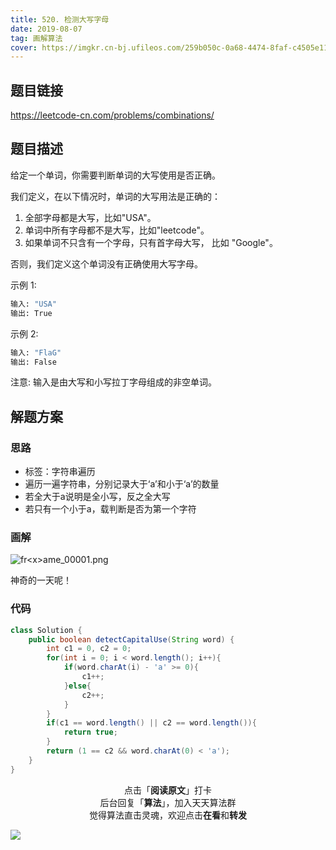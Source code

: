 ```yaml
---
title: 520. 检测大写字母
date: 2019-08-07
tag: 画解算法
cover: https://imgkr.cn-bj.ufileos.com/259b050c-0a68-4474-8faf-c4505e11ee4a.png
---
```


## 题目链接

https://leetcode-cn.com/problems/combinations/

## 题目描述

给定一个单词，你需要判断单词的大写使用是否正确。

我们定义，在以下情况时，单词的大写用法是正确的：

1. 全部字母都是大写，比如"USA"。
2. 单词中所有字母都不是大写，比如"leetcode"。
3. 如果单词不只含有一个字母，只有首字母大写， 比如 "Google"。

否则，我们定义这个单词没有正确使用大写字母。

示例 1:

```bash
输入: "USA"
输出: True
```

示例 2:

```bash
输入: "FlaG"
输出: False
```

注意: 输入是由大写和小写拉丁字母组成的非空单词。

## 解题方案

### 思路

- 标签：字符串遍历
- 遍历一遍字符串，分别记录大于‘a’和小于‘a’的数量
- 若全大于a说明是全小写，反之全大写
- 若只有一个小于a，载判断是否为第一个字符

### 画解

![fr&lt;x&gt;ame_00001.png](https://timgsa.baidu.com/timg?image&quality=80&size=b9999_10000&sec=1559190050475&di=12e22a2de7dce54eb1fc558c4f2c897d&imgtype=0&src=http%3A%2F%2Fmmbiz.qpic.cn%2Fmmbiz_jpg%2F9jcTic3iaLYuL1cBibw9VNPbC56w2A3Q75lkvEMGVFuZXNMbM2xOXeKTCpIoVOwcSibh83xruRhzcFzDnQkKzZBPaQ%2F640%3Fwx_fmt%3Djpeg)

神奇的一天呢！


### 代码

```java
class Solution {
    public boolean detectCapitalUse(String word) {
        int c1 = 0, c2 = 0;
        for(int i = 0; i < word.length(); i++){
            if(word.charAt(i) - 'a' >= 0){
                c1++;
            }else{
                c2++;
            }
        }
        if(c1 == word.length() || c2 == word.length()){
            return true;
        }
        return (1 == c2 && word.charAt(0) < 'a');
    }
}
```

<span style="display:block;text-align:center;">点击「<strong>阅读原文</strong>」打卡</span>
<span style="display:block;text-align:center;">后台回复「<strong>算法</strong>」，加入天天算法群</span>
<span style="display:block;text-align:center;">觉得算法直击灵魂，欢迎点击<strong>在看</strong>和<strong>转发</strong></span>

![](https://imgkr.cn-bj.ufileos.com/f3e6917b-991c-4ef5-a29a-bb5d9af1273a.gif)
